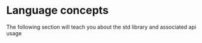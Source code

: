 # Language concepts

The following section will teach you about the std library and associated api usage